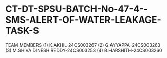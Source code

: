 # CT-DT-SPSU-BATCH-No-47-4--SMS-ALERT-OF-WATER-LEAKAGE-TASK-S

TEAM MEMBERS
(1) K.AKHIL-24CS003267
(2) G.AYYAPPA-24CS003263
(3) M.SHIVA DINESH REDDY-24CS003253
(4) B.HARSHITH-24CS003260

